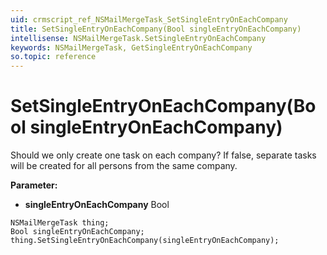 ```yaml
---
uid: crmscript_ref_NSMailMergeTask_SetSingleEntryOnEachCompany
title: SetSingleEntryOnEachCompany(Bool singleEntryOnEachCompany)
intellisense: NSMailMergeTask.SetSingleEntryOnEachCompany
keywords: NSMailMergeTask, GetSingleEntryOnEachCompany
so.topic: reference
---
```


# SetSingleEntryOnEachCompany(Bool singleEntryOnEachCompany)

Should we only create one task on each company? If false, separate tasks will be created for all persons from the same company.

**Parameter:** 
 - **singleEntryOnEachCompany** Bool

```crmscript
NSMailMergeTask thing;
Bool singleEntryOnEachCompany;
thing.SetSingleEntryOnEachCompany(singleEntryOnEachCompany);
```

